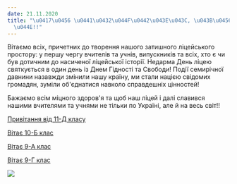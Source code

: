 ```yaml
---
date: 21.11.2020
title: "\u0417\u0456 \u0441\u0432\u044F\u0442\u043E\u043C, \u043B\u0456\u0446\u0435\
  \u044E!!"
---
```

Вітаємо всіх, причетних до творення нашого затишного ліцейського простору: у першу чергу вчителів та учнів, випускників та всіх, хто є чи був дотичним до насиченої ліцейської історії. Недарма День ліцею святкується в один день із Днем Гідності та Свободи! Події семирічної давнини назавжди змінили нашу країну, ми стали нацією свідомих громадян, зуміли об'єднатися навколо справдешніх цінностей!

Бажаємо всім міцного здоров'я та щоб наш ліцей і далі славився нашими вчителями та учнями не тільки по Україні, але й на весь світ!!

[Привітання від 11-Д класу](https://www.youtube.com/watch?v=64pwJTy9avA)

[Вітає 10-Б клас](https://youtu.be/asXbOOCROKo)

[Вітає 9-А клас](https://youtu.be/0DUWYW3oTLU)

[Вітає 9-Г клас](https://youtu.be/aGCM1dghYOM)

![](/files/зі-святом-ліцею-вітає-10-а.jpg)